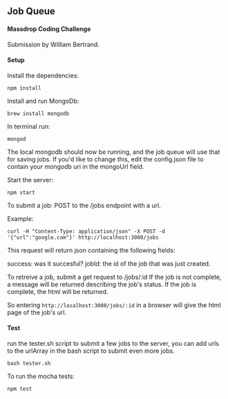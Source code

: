 ## Job Queue
#### Massdrop Coding Challenge
Submission by William Bertrand.

#### Setup
Install the dependencies:
```
npm install
```

Install and run MongoDb:
```
brew install mongodb
```

In terminal run: 
```
mongod 
```

The local mongodb should now be running, and the job queue will use that for saving jobs. If you'd like to change this, edit the config.json file to contain your mongodb uri in the mongoUrl field. 

 
Start the server:
```
npm start
```

To submit a job: 
POST to the /jobs endpoint with a url.

Example:
```
curl -H "Content-Type: application/json" -X POST -d '{"url":"google.com"}' http://localhost:3000/jobs
```
This request will return json containing the following fields:

success: was it succesful? 
jobId: the id of the job that was just created.

To retreive a job, submit a get request to /jobs/:id
If the job is not complete, a message will be returned describing the job's status. If the job is complete, the html will be returned. 

So entering `http://localhost:3000/jobs/:id` in a browser will give the html page of the job's url.

#### Test
run the tester.sh script to submit a few jobs to the server, you can add urls to the urlArray in the bash script to submit even more jobs.

```
bash tester.sh
```

To run the mocha tests:

```
npm test
```

